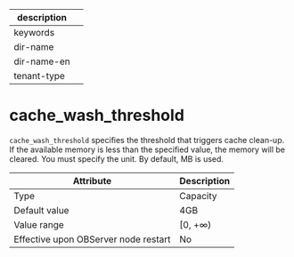 |description||
|---|---|
|keywords||
|dir-name||
|dir-name-en||
|tenant-type||

cache_wash_threshold
=========================================

`cache_wash_threshold` specifies the threshold that triggers cache clean-up. If the available memory is less than the specified value, the memory will be cleared. You must specify the unit. By default, MB is used.


| **Attribute** | **Description** |
|------------------|----------|
| Type | Capacity |
| Default value | 4GB |
| Value range | \[0, +∞) |
| Effective upon OBServer node restart | No |



